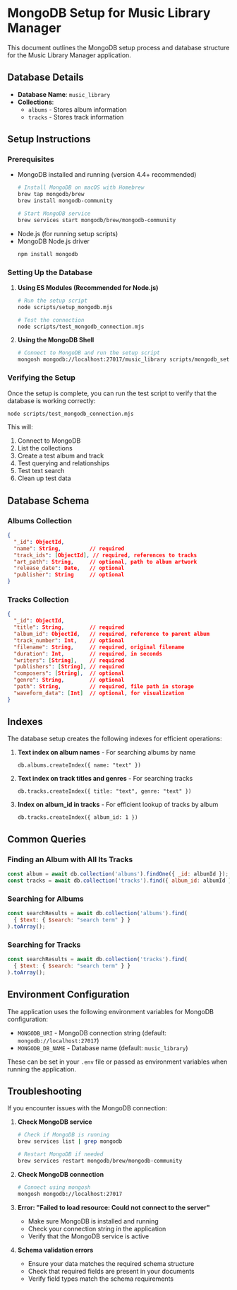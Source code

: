 # MongoDB Setup for Music Library Manager

This document outlines the MongoDB setup process and database structure for the Music Library Manager application.

## Database Details

- **Database Name**: `music_library`
- **Collections**: 
  - `albums` - Stores album information
  - `tracks` - Stores track information

## Setup Instructions

### Prerequisites

- MongoDB installed and running (version 4.4+ recommended)
  ```bash
  # Install MongoDB on macOS with Homebrew
  brew tap mongodb/brew
  brew install mongodb-community
  
  # Start MongoDB service
  brew services start mongodb/brew/mongodb-community
  ```
- Node.js (for running setup scripts)
- MongoDB Node.js driver
  ```bash
  npm install mongodb
  ```

### Setting Up the Database

1. **Using ES Modules (Recommended for Node.js)**
   ```bash
   # Run the setup script
   node scripts/setup_mongodb.mjs
   
   # Test the connection
   node scripts/test_mongodb_connection.mjs
   ```

2. **Using the MongoDB Shell**
   ```bash
   # Connect to MongoDB and run the setup script
   mongosh mongodb://localhost:27017/music_library scripts/mongodb_setup.js
   ```

### Verifying the Setup

Once the setup is complete, you can run the test script to verify that the database is working correctly:

```bash
node scripts/test_mongodb_connection.mjs
```

This will:
1. Connect to MongoDB
2. List the collections
3. Create a test album and track
4. Test querying and relationships
5. Test text search
6. Clean up test data

## Database Schema

### Albums Collection

```json
{
  "_id": ObjectId,
  "name": String,         // required
  "track_ids": [ObjectId], // required, references to tracks
  "art_path": String,     // optional, path to album artwork
  "release_date": Date,   // optional
  "publisher": String     // optional
}
```

### Tracks Collection

```json
{
  "_id": ObjectId,
  "title": String,        // required
  "album_id": ObjectId,   // required, reference to parent album
  "track_number": Int,    // optional
  "filename": String,     // required, original filename
  "duration": Int,        // required, in seconds
  "writers": [String],    // required
  "publishers": [String], // required
  "composers": [String],  // optional
  "genre": String,        // optional
  "path": String,         // required, file path in storage
  "waveform_data": [Int]  // optional, for visualization
}
```

## Indexes

The database setup creates the following indexes for efficient operations:

1. **Text index on album names** - For searching albums by name
   ```
   db.albums.createIndex({ name: "text" })
   ```

2. **Text index on track titles and genres** - For searching tracks
   ```
   db.tracks.createIndex({ title: "text", genre: "text" })
   ```

3. **Index on album_id in tracks** - For efficient lookup of tracks by album
   ```
   db.tracks.createIndex({ album_id: 1 })
   ```

## Common Queries

### Finding an Album with All Its Tracks

```javascript
const album = await db.collection('albums').findOne({ _id: albumId });
const tracks = await db.collection('tracks').find({ album_id: albumId }).toArray();
```

### Searching for Albums

```javascript
const searchResults = await db.collection('albums').find(
  { $text: { $search: "search term" } }
).toArray();
```

### Searching for Tracks

```javascript
const searchResults = await db.collection('tracks').find(
  { $text: { $search: "search term" } }
).toArray();
```

## Environment Configuration

The application uses the following environment variables for MongoDB configuration:

- `MONGODB_URI` - MongoDB connection string (default: `mongodb://localhost:27017`)
- `MONGODB_DB_NAME` - Database name (default: `music_library`)

These can be set in your `.env` file or passed as environment variables when running the application.

## Troubleshooting

If you encounter issues with the MongoDB connection:

1. **Check MongoDB service**
   ```bash
   # Check if MongoDB is running
   brew services list | grep mongodb
   
   # Restart MongoDB if needed
   brew services restart mongodb/brew/mongodb-community
   ```

2. **Check MongoDB connection**
   ```bash
   # Connect using mongosh
   mongosh mongodb://localhost:27017
   ```

3. **Error: "Failed to load resource: Could not connect to the server"**
   - Make sure MongoDB is installed and running
   - Check your connection string in the application
   - Verify that the MongoDB service is active

4. **Schema validation errors**
   - Ensure your data matches the required schema structure
   - Check that required fields are present in your documents
   - Verify field types match the schema requirements 